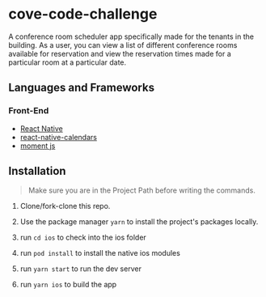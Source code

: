 # cove-code-challenge

A conference room scheduler app specifically made for the tenants in the building. As a user, you can view a list of different conference rooms available for reservation and view the reservation times made for a particular room at a particular date.

## Languages and Frameworks

### Front-End

- [React Native](https://reactnative.dev/docs/getting-started)
- [react-native-calendars](https://github.com/wix/react-native-calendars)
- [moment js](https://momentjs.com/)

## Installation

> Make sure you are in the Project Path before writing the commands.

1. Clone/fork-clone this repo.

2. Use the package manager ``` yarn ``` to install the project's packages locally. 

3. run ``` cd ios ``` to check into the ios folder

4. run ``` pod install ``` to install the native ios modules

5. run ``` yarn start ``` to run the dev server

6. run ``` yarn ios ``` to build the app

